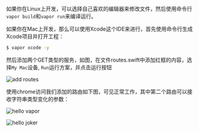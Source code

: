 如果你在Linux上开发，可以选择自己喜欢的编辑器来修改文件，然后使用命令行`vapor build`和`vapor run`来编译运行。

如果你在Mac上开发，那么可以使用Xcode这个IDE来进行，首先使用命令行生成Xcode项目并打开工程：

``` bash
$ vapor xcode -y
```
然后添加两个GET类型的服务，如图，在文件routes.swift中添加红框的内容，选择`My Mac`设备, `Run`运行方案，并点击运行按钮

![add routes](/assets/add-routes.png)

使用chrome访问我们添加的路由如下图，可见正常工作，其中第二个路由可以接收字符串类型变化的参数：

![hello vapor](/assets/hello-vapor.png)

![hello joker](/assets/hello-joker.png)